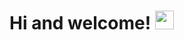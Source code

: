 

<!---
umutaan50/umutaan50 is a ✨ special ✨ repository because its `README.md` (this file) appears on your GitHub profile.
You can click the Preview link to take a look at your changes.
--->
# Hi and welcome! <img src="https://raw.githubusercontent.com/MartinHeinz/MartinHeinz/master/wave.gif" width="30px">

